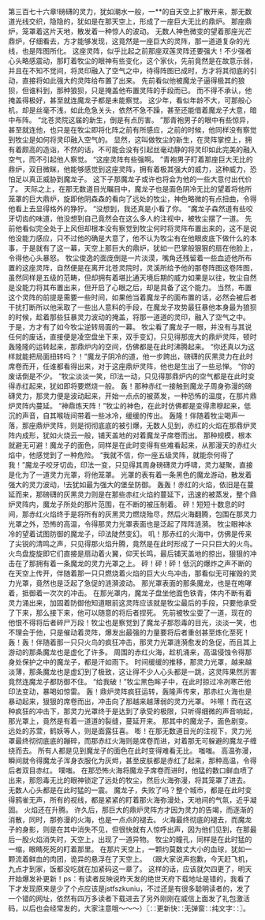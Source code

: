 第三百七十六章!磅礴的灵力，犹如潮水一般，一**的自天空上扩散开来，那无数道光线交织，隐隐的，犹如是在那天空上，形成了一座巨大无比的鼎炉。
那座鼎炉，笼罩着这片天地，散发着一种惊人的波动。
无数人神色微变的望着那座光芒鼎炉，仔细看去，方才能够发现，这竟然是一座巨大的灵阵，那一道道复杂的光线，也是阵图所化。
这座灵阵，似乎比起之前那座双莲灵阵还要强大！不少强者心头略感震动，那盯着牧尘的眼神有些变化，这个家伙，先前竟然是在故意示弱，并且在不知不觉间，将灵印融入了空气之中，待得阵图已成时，方才将其彻底的引动，直接将如此强大的灵阵给布置了出来。
先前看似他被魔龙子逼得极其的狼狈，但谁料到，那种狼狈，只是掩盖他布置灵阵的手段而已。
而不得不承认，他掩盖得极好，甚至就连魔龙子都是未能察觉。
这少年，看似年龄不大，可那般心机，却是丝毫不浅，如此危急关头，依然不急不躁，甚至还能借着魔龙子大意，暗中布阵。
“北苍灵院这届的新生，倒是有点厉害。
”那青袍男子的眼中有些惊异，甚至就连他，也只是在牧尘即将化阵之前有所感应，之前的时候，他同样没有察觉到牧尘是如何将灵印融入空气的。
显然，这叫做牧尘的新生，在灵阵掌控上，拥有着颇高的造诣，不然的话，不可能会没有引起丝毫动静的将灵印如此完美的融入空气，而不引起他人察觉。
“这座灵阵有些强啊。
”青袍男子盯着那座巨大无比的鼎炉，双目微眯，他能够感觉到这座灵阵，拥有着极其强大的威力，这种威力，恐怕足以真正威胁到魔龙子。
这下子那魔龙子或许也将会为他的一些大意付出代价了。
天际之上，在那无数道目光瞩目中，魔龙子也是面色阴冷无比的望着将他所笼罩的巨大鼎炉，旋即他阴森森的看向了远处的牧尘，神色略微的有点扭曲，令得他看上去显得格外的狰狞。
“没想到，我还真是小看了你。
”魔龙子森然道有些咬牙切齿的味道，他没想到自己竟然会在这么多人的注视中，被牧尘摆了一道。
先前他看似完全处于上风但却根本没有察觉到牧尘何时将灵阵布置出来的，这不是说他没能力感应，只不过他的确是大意了，他不认为牧尘有在他眼皮底下做什么的本事，于是就有了这一幕，天空上那巨大的鼎炉，犹如一巴掌般狠狠的扇在他脸上，令得他心头暴怒。
牧尘俊逸的面庞倒是一片淡漠，嘴角还残留着一些血迹他所布置的这座灵阵，自然便是在离开北苍灵院时，灵溪所给予他的那卷阵图这卷阵图，虽然同样是五级的范畴，但却拥有着堪比通天境后期的威力如果是以往，牧尘自然是没能力将其布置出来，但开启了心眼之后，却是具备了这个能力。
当然，布置这个灵阵的前提是需要一些时间，如果他当着魔龙子的面布置的话，必然会被后者干扰打断所以他采取了一些出人意料的手段，在魔龙子攻势最狂暴他本身最为狼狈的时候，趁着那些狂暴灵力波动的掩盖，将那一道道的灵印，融入了空气之中。
于是，方才有了如今牧尘逆转局面的一幕。
牧尘看了魔龙子一眼，并没有与其说任何的废话，直接便是凌空盘坐下来，双手变幻，只见得那庞大的鼎炉灵阵，顿时轰隆隆的运转起来，那鼎炉内的空间，仿佛都是在此时沸腾起来。
“你还真以为这样就能把局面扭转吗？！”魔龙子阴冷的道，他一步跨出，磅礴的灰黑灵力在此时席卷而开，任谁都看得出来，对于这座鼎炉灵阵，他也是生出了一些忌惮。
“你的废话倒是不少。
”牧尘淡淡一笑，印法一动，只见得那鼎炉内的空气都是在此时变得赤红起来，犹如即将要燃烧一般。
轰！那种赤红一接触到魔龙子周身弥漫的磅礴灵力，那灵力便是波动起来，开始一点点的被蒸发，一种恐怖的温度，在那片鼎炉灵阵内蔓延。
“神鼎炼天阵！”牧尘的神色，在此时仿佛都是变得肃穆起来，低沉的声音，自其喉咙间带着一些冰冷，缓缓的传出。
轰隆！伴随着牧尘喝声一落，那座鼎炉灵阵，则是彻彻底底的被引爆，无数人见到，赤红的火焰在那鼎炉灵阵内成形，犹如火烧云一般，铺天盖地的对着魔龙子席卷而出。
那种规模，根本就避无可避！魔龙子的面色，同样是在此时变得有些难看起来，从那漫天的赤红火焰中，他感觉到了一种危险。
“我就不信，你一座五级灵阵，就能奈何得了我！”魔龙子咬牙切齿，印法一变，只见得其周身磅礴灵力呼啸，灵力凝聚，直接是化为了一道灵力光罩，将他笼罩。
光罩的表有着一条黑色的魔龙游动，散发着强大的灵力波动，!去犹如最为强大的堡垒防御。
轰轰！赤红的火焰，依旧是在蔓延而来，那磅礴的灰黑灵力则是在那些赤红火焰的蔓延下，迅速的被蒸发，整个鼎炉灵阵内，魔龙子所处的那片范围，在不断的被压制着。
砰！短短十数息的时间，那赤红火焰终于是将所有的灰黑灵力燃烧殆尽，然后火海翻腾，包围在那灵力光罩之外，恐怖的高温，令得那灵力光罩表面也是泛起了阵阵涟漪。
牧尘眼神冰冷的望着试图防御的魔龙子，印法陡然变幻。
叽！那赤红的火海中，仿佛是传来了尖锐的清鸣之声，只见得那火焰升腾，竟然是在此时形成了一只只巨大的火鸟。
火鸟盘旋旋即它们直接是扇动着火翼，仰天长鸣，最后铺天盖地的掠出，狠狠的冲击在了那拥有着一条魔龙的灵力光罩之上。
砰！砰！砰！低沉的爆炸之声不断的在天空上传开，伴随着那一只只燃烧着火焰的巨大火鸟冲击，那看似无可摧毁的灵力光罩，竟然也是泛起了急促的涟漪波动。
那光罩表面的那条魔龙，也是在咆哮着，抵御着一次次的冲击。
在那光罩内，魔龙子盘坐他面色铁青，体内不断有着灵力涌出来，加固着防御他知道眼前这灵阵应该就是牧尘最后的手段，只要他承受了下来，那么接下来，他可以随意的将后者捏死。
先前被牧尘耍了一道，现在的他恨不得将后者碎尸万段！牧尘也是察觉到了魔龙子那怨毒的目光，淡淡一笑，也不理会于他，只是催动着灵阵，爆发出最强的力量要将后者重创甚至炼化至死！轰！轰！伴随着那一只只火鸟的疯狂冲击，那灵力光罩涟漪愈发的急促，而且其上游动的那条魔龙也是虚化了许多。
周围的赤红火海，趁机涌来，高温侵蚀令得那身处保护之中的魔龙子，都是汗如雨下。
时间缓缓的推移，那灵力光罩，越来越淡薄，那条魔龙也是虚幻到了极致，这让得不少人心头都是一跳，这灵阵果然厉害竟然连魔龙子都防御不住。
“给我破！”牧尘黑色眸子中，在此时掠过冷冽寒芒他印法变动，暴喝如惊雷。
轰！鼎炉灵阵疯狂运转，轰隆声传来，那赤红火海也是暴动起来，狠狠的席卷而出，冲击向了那越来越薄弱的灵力光罩。
咔嚓！而在这种疯狂的冲击下，那灵力光罩终于是达到了承受的极限，只听得细微的声音响起，那光罩上，竟然是有着一道道的裂缝，蔓延开来。
那其中的魔龙子，面色剧变。
远处的苏萱，鹤妖等人，则是面露狂喜。
嘭！在那无数道目光的注视下，灵力光罩最终彻彻底底的蹦碎，而那赤红火海则是席卷而进，对着那无可躲避的魔龙子缠绕而去。
所有人都是见到魔龙子的面色在此时变得难看无比。
嗤嗤。
高温弥漫，瞬间就令得魔龙子浑身衣服化为灰烬，甚至皮肤都是赤红了起来，那种高温，令得后者双目赤红。
噗嗤。
在那恐怖火海将魔龙子席卷而进时，他猛的数口鲜血喷了出来，那怨毒无比的眼神锁定了远处的牧尘，然后火海弥漫，将其笼罩了进去。
无数人心头都是在此时猛的一震。
魔龙子，失败了吗？整个城市，都是在此时变得鸦雀无声，所有的视线，都是紧紧的盯着那火海弥漫处，天地间的气氛，近乎凝固。
火焰还在升腾。
许久后，那巨大的鼎炉灵阵方才因为灵力的告竭，而逐渐的消散，同时，那弥漫的火海，也是一点点的褪去。
火海最终彻底的褪去，而魔龙子的身影，则是在其中消失不见，但很快就有人惊呼出声，因为他们见到，在那最后一股火焰消失时，天空上，出现了一道异物。
牧尘的瞳孔，同样是在此时猛的一缩，眼睛死死的盯着那里。
在那片天空上，一颗约莫数丈大小的血球，犹如一颗流着鲜血的肉团，诡异的悬浮在了天空上。
（跟大家说声抱歉，今天赶飞机，九点才到家，饭都没吃就在加紧码这一章了。
这样的话，应该就欠四更了，明天开始爆发补更新！ps：有读者反映说昨天发的绝世天府下载地址是错的，我看了下才发现原来是少了个点应该是jstfszkuniu，不过还是有很多聪明读者的，发了一个错的网址，依然有四万多读者下载进去了另外刚刚在威信上面发了礼包激活码，以后也会经常发的，大家注意哦～～～）〖∷更新快∷无弹窗∷纯文字∷〗。

